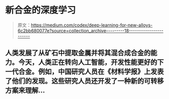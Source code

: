 # 新合金的深度学习

> 原文：<https://medium.com/codex/deep-learning-for-new-alloys-6c2bb680077e?source=collection_archive---------18----------------------->

## 人类发展了从矿石中提取金属并将其混合成合金的能力。今天，人类正在转向人工智能，开发性能更好的下一代合金。例如，中国研究人员在《材料学报》上发表了他们的发现。这些研究人员还开发了一种新的可转移方案来理解…